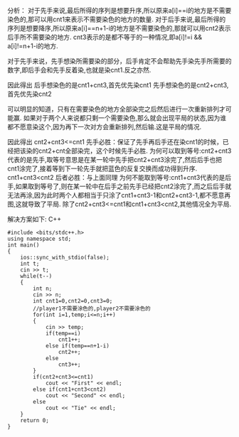 分析：
对于先手来说,最后所得的序列是想要升序,所以原来a[i]==i的地方是不需要染色的,那可以用cnt1来表示不需要染色的地方的数量.
对于后手来说,最后所得的序列是想要降序,所以原来a[i]==n+1-i的地方是不需要染色的,那就可以用cnt2表示后手所不需要染的地方.
cnt3表示的是都不等于的一种情况,即a[i]!=i && a[i]!=n+1-i的地方.

对于先手来说，先手想染所需要染的部分，后手肯定不会帮助先手染先手所需要的数字,即后手会和先手反着染,也就是染cnt1.反之亦然.

因此得出
后手想染色的是cnt1+cnt3,首先优先染cnt1
先手想染色的是cnt2+cnt3,首先优先染cnt2

可以明显的知道，只有在需要染色的地方全部染完之后然后进行一次重新排列才可能赢.
如果对于两个人来说都只剩一个需要染色,那么就会出现平局的状态,因为谁都不愿意染这个,因为再下一次对方会重新排列,然后输.这是平局的情况.

因此得出
cnt2+cnt3<=cnt1 先手必胜：保证了先手再后手还在染cnt1的时候，已经把该染的cnt2+cnt全部染完，这个时候先手必胜.
为何可以取到等号:cnt2+cnt3代表的是先手,取等号意思是在某一轮中先手把cnt2+cnt3涂完了,然后后手也把cnt1涂完了,接着等到下一轮先手就把蓝色的反复交换而成功得到升序.
cnt1+cnt3<cnt2  后者必胜：与上面同理
为何不能取到等号:cnt1+cnt3代表的是后手,如果取到等号了,则在某一轮中在后手之前先手已经把cnt2涂完了,而之后后手就无法再涂,因为此时两个人都相当于只涂了cnt1+cnt3-1和cnt2+cnt3-1,都不愿意再图,这就导致了平局.
除了cnt2+cnt3<=cnt1和cnt1+cnt3<cnt2,其他情况全为平局.

解决方案如下:
C++
```
#include <bits/stdc++.h>
using namespace std;
int main()
{
    ios::sync_with_stdio(false);
    int t;
    cin >> t;
    while(t--)
    {
        int n;
        cin >> n;
        int cnt1=0,cnt2=0,cnt3=0;
        //player1不需要涂色的,player2不需要涂色的
        for(int i=1,temp;i<=n;i++)
        {
            cin >> temp;
            if(temp==i)
                cnt1++;
            else if(temp==n+1-i)
                cnt2++;
            else
                cnt3++;
        }
        if(cnt2+cnt3<=cnt1)
            cout << "First" << endl;
        else if(cnt1+cnt3<cnt2)
            cout << "Second" << endl;
        else
            cout << "Tie" << endl;
    } 
    return 0;
}
```
